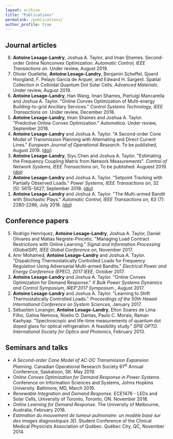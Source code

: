 ```yaml
---
layout: archive
title: "Publications"
permalink: /publications/
author_profile: true
---
```

<h2>Journal articles </h2>

<ol reversed='reversed'>
  
  <li> <b>Antoine Lesage-Landry</b>, Joshua A. Taylor, and Iman Shames. Second-order Online Nonconvex Optimization. <i>Automatic Control, IEEE Transactions on</i>. Under review, August 2019. </li>
  
  <li> Olivier Ouellette, <b>Antoine Lesage-Landry</b>, Benjamin Scheffel, Sjoerd Hoogland, F. Pelayo Garcia de Arquer, and Edward H. Sargent. Spatial Collection in Colloidal Quantum Dot Solar Cells. <i>Advanced Materials</i>. Under review, August 2019.</li> 

  <li><b>Antoine Lesage-Landry</b>, Han Wang, Iman Shames, Pierluigi Mancarella and Joshua A. Taylor. "Online Convex Optimization of Multi-energy Building-to-grid Ancillary Services." <i>Control Systems Technology, IEEE Transactions on</i>. Under review, December 2018. </li>

  <li><b>Antoine Lesage-Landry</b>, Iman Shames and Joshua A. Taylor. "Predictive Online Convex Optimization." <i>Automatica</i>. Under review, September 2018.</li>
    <li><b>Antoine Lesage-Landry</b> and Joshua A. Taylor. "A Second-order Cone Model of Transmission Planning with Alternating   and Direct Current Lines." <i>European Journal of Operational Research</i>. To be published, August 2019. (<a href="https://doi.org/10.1016/j.ejor.2019.08.016">doi</a>) </li> 
  
  <li><b>Antoine Lesage-Landry</b>, Siyu Chen and Joshua A. Taylor. "Estimating the Frequency Coupling Matrix from Network Measurements". <i>Control of Network Systems, IEEE Transactions on</i>, To be published. Auguest 2019. (<a href="https://doi.org/10.1109/TCNS.2019.2940265">doi</a>)</li>

  <li><b>Antoine Lesage-Landry</b> and Joshua A. Taylor. "Setpoint Tracking with Partially Observed Loads." <i>Power Systems, IEEE Transactions on</i>, 32 (5): 5615-5627, September 2018. (<a href="https://doi.org/10.1109/TPWRS.2018.2804353">doi</a>)</li>

  <li><b>Antoine Lesage-Landry</b> and Joshua A. Taylor. "The Multi-armed Bandit with Stochastic Plays." <i>Automatic Control, IEEE Transactions on</i>, 63 (7): 2280-2286, July 2018. (<a href="https://doi.org10.1109/TAC.2017.2765501">doi</a>)</li>

</ol>

<h2>Conference papers</h2>

<ol reversed='reversed'>
  <li> Rodrigo Henriquez, <b>Antoine Lesage-Landry</b>, Joshua A. Taylor, Daniel Olivares and Matias Negrete-Pincetic. "Managing Load Contract Restrictions with Online Learning." <i>Signal and Information Processing (GlobalSIP), IEEE Global Conference on</i>, November 2017.</li>
    
  <li> Amr Mohamed, <b>Antoine Lesage-Landry</b> and Joshua A. Taylor. "Dispatching Thermostatically Controlled Loads for Frequency Regulation Using Adversarial Multi-armed Bandits." <i>Electrical Power and Energy Conference (EPEC), 2017 IEEE</i>, October 2017.</li>
  
  <li> <b>Antoine Lesage-Landry</b> and Joshua A. Taylor. "Online Convex Optimization for Demand Response." <i>X Bulk Power Systems Dynamics and Control Symposium, IREP’2017 Symposium.</i>, August 2017. </li>

  <li><b>Antoine Lesage-Landry</b> and Joshua A. Taylor. "Learning to Shift Thermostatically Controlled Loads."  <i>Proceedings of the 50th Hawaii International Conference on System Sciences</i>, January 2017. </li>  

  <li>Sébastien Loranger, <b>Antoine Lesage-Landry</b>, Elton Soares de Lima Filho, Galina Nemova, Noelio O. Dantas, Paulo C. Morais, Raman Kashyap. "Spectroscopic and life-time measurements of quantum dot doped glass for optical refrigeration: A feasibility study." <i>SPIE OPTO. International Society for Optics and Photonics</i>, February 2013. </li>  

</ol>

<h2>Seminars and talks</h2>

<ul style="list-style-type:disc;">

<li><i>A Second-order Cone Model of AC-DC Transmission Expansion Planning</i>. Canadian Operational Research Society 61<sup>st</sup> Annual Conference, Saskatoon, SK. May 2019. </li>

<li><i>Online Convex Optimization for Demand Response in Power Systems</i>. Conference on Information Sciences and Systems, Johns Hopkins University. Baltimore, MD, March 2019. </li>

<li><i>Renewable Integration and Demand Response</i>. ECE1476 - LEDs and Solar Cells, University of Toronto, Toronto, ON. November 2018. </li>

<li><i>Online Learning for Demand Response</i>. The University of Melbourne, Australia, February 2018.</li>

<li><i>Estimation du mouvement de tumeur pulmonaire: un modèle basé sur des images diagnostiques 3D</i>. Student Conference of the Clinical Medical Physicists Association of Québec. Québec City, QC, November 2014. </li>

</ul>  
